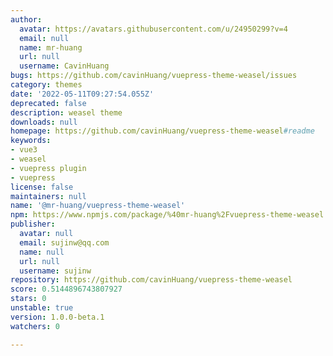 ```yaml
---
author:
  avatar: https://avatars.githubusercontent.com/u/24950299?v=4
  email: null
  name: mr-huang
  url: null
  username: CavinHuang
bugs: https://github.com/cavinHuang/vuepress-theme-weasel/issues
category: themes
date: '2022-05-11T09:27:54.055Z'
deprecated: false
description: weasel theme
downloads: null
homepage: https://github.com/cavinHuang/vuepress-theme-weasel#readme
keywords:
- vue3
- weasel
- vuepress plugin
- vuepress
license: false
maintainers: null
name: '@mr-huang/vuepress-theme-weasel'
npm: https://www.npmjs.com/package/%40mr-huang%2Fvuepress-theme-weasel
publisher:
  avatar: null
  email: sujinw@qq.com
  name: null
  url: null
  username: sujinw
repository: https://github.com/cavinHuang/vuepress-theme-weasel
score: 0.5144896743807927
stars: 0
unstable: true
version: 1.0.0-beta.1
watchers: 0

---
```


